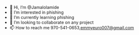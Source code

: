 - 👋 Hi, I’m @Jamalolamide
- 👀 I’m interested in phishing
- 🌱 I’m currently learning phishing
- 💞️ I’m looking to collaborate on any project
- 📫 How to reach me 970-541-0653,emmyeuro007@gmail.com

<!---
Jamalolamide/Jamalolamide is a ✨ special ✨ repository because its `README.md` (this file) appears on your GitHub profile.
You can click the Preview link to take a look at your changes.
--->
